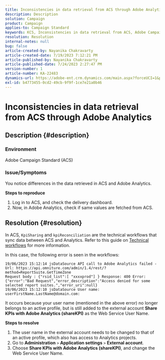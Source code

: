 ```yaml
---
title: Inconsistencies in data retrieval from ACS through Adobe Analytics
description: Description
solution: Campaign
product: Campaign
applies-to: Campaign Standard
keywords: KCS, Inconsistencies in data retrieval from ACS, Adobe Campaign Standard, Adobe Analytics, Share KPIs with Adobe Analytics
resolution: Resolution
internal-notes: null
bug: false
article-created-by: Nayanika Chakravarty
article-created-date: 7/19/2023 7:12:21 PM
article-published-by: Nayanika Chakravarty
article-published-date: 7/24/2023 2:27:47 PM
version-number: 1
article-number: KA-22483
dynamics-url: https://adobe-ent.crm.dynamics.com/main.aspx?forceUCI=1&pagetype=entityrecord&etn=knowledgearticle&id=f3f9052e-6826-ee11-9966-6045bd006c82
exl-id: b4773455-0cd2-49cb-9f9f-1ce7e21a0b46
---
```

# Inconsistencies in data retrieval from ACS through Adobe Analytics

## Description {#description}


### Environment

Adobe Campaign Standard (ACS)

### Issue/Symptoms

You notice differences in the data retrieved in ACS and Adobe Analytics.

<b>Steps to reproduce</b>

1. Log in to ACS, and check the delivery dashboard.
2. Now, in Adobe Analytics, check if same values are fetched from ACS.



## Resolution {#resolution}


In ACS, `KpiSharing` and `kpiReconciliation` are the technical workflows that sync data between ACS and Analytics. Refer to this guide on [Technical workflows](https://experienceleague.adobe.com/docs/campaign-standard/using/administrating/application-settings/technical-workflows.html?lang=en) for more information.

In this case, the following error is seen in the workflows:


```
19/06/2023 15:12:14 jsDataSource API call to Adobe Analytics failed - Url: https://api.omniture.com/admin/1.4/rest/?method=ReportSuite.GetTimeZone
Request body : {"rsid_list":[ "xxxxprod"] } Response: 400 Error: {"error":"Bad Request","error_description":"Access denied for some selected report suites.","error_uri":null}
19/06/2023 15:12:10 jsDataSource User name: userFirstName.LastName@domain.com:
```


It occurs because your user name (mentioned in the above error) no longer belongs to an active profile, but is still added to the external account <b>Share KPIs with Adobe Analytics (shareKPI)</b> as the Web Service User Name.

<b>Steps to resolve</b>

1. The user name in the external account needs to be changed to that of an active profile, which also has access to Analytics projects.
2. Go to <b>Administration</b> `>`  <b>Application settings</b> `>`  <b>External account</b>.
3. Choose <b>Share KPIs with Adobe Analytics (shareKPI)</b>, and change the Web Service User Name.
